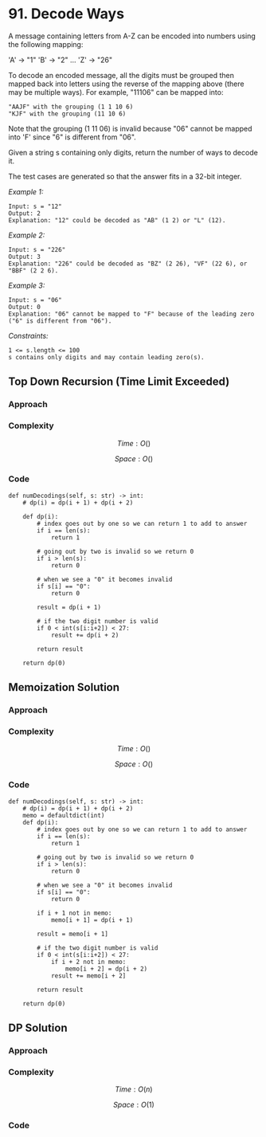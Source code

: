 # 91. Decode Ways
A message containing letters from A-Z can be encoded into numbers using the following mapping:

'A' -> "1"
'B' -> "2"
...
'Z' -> "26"

To decode an encoded message, all the digits must be grouped then mapped back into letters using the reverse of the mapping above (there may be multiple ways). For example, "11106" can be mapped into:

    "AAJF" with the grouping (1 1 10 6)
    "KJF" with the grouping (11 10 6)

Note that the grouping (1 11 06) is invalid because "06" cannot be mapped into 'F' since "6" is different from "06".

Given a string s containing only digits, return the number of ways to decode it.

The test cases are generated so that the answer fits in a 32-bit integer.

*Example 1:*

```
Input: s = "12"
Output: 2
Explanation: "12" could be decoded as "AB" (1 2) or "L" (12).
```

*Example 2:*

```
Input: s = "226"
Output: 3
Explanation: "226" could be decoded as "BZ" (2 26), "VF" (22 6), or "BBF" (2 2 6).
```

*Example 3:*

```
Input: s = "06"
Output: 0
Explanation: "06" cannot be mapped to "F" because of the leading zero ("6" is different from "06").
```

*Constraints:*

```
1 <= s.length <= 100
s contains only digits and may contain leading zero(s).
```

## Top Down Recursion (Time Limit Exceeded)

### Approach
<!-- Describe your approach to solving the problem. -->

### Complexity
$$Time: O()$$

$$Space: O()$$

### Code
```
def numDecodings(self, s: str) -> int:
    # dp(i) = dp(i + 1) + dp(i + 2)

    def dp(i):
        # index goes out by one so we can return 1 to add to answer
        if i == len(s):
            return 1

        # going out by two is invalid so we return 0
        if i > len(s):
            return 0

        # when we see a "0" it becomes invalid
        if s[i] == "0":
            return 0

        result = dp(i + 1)

        # if the two digit number is valid
        if 0 < int(s[i:i+2]) < 27:
            result += dp(i + 2)

        return result

    return dp(0)
```

## Memoization Solution

### Approach
<!-- Describe your approach to solving the problem. -->

### Complexity
$$Time: O()$$

$$Space: O()$$

### Code
```
def numDecodings(self, s: str) -> int:
    # dp(i) = dp(i + 1) + dp(i + 2)
    memo = defaultdict(int)
    def dp(i):
        # index goes out by one so we can return 1 to add to answer
        if i == len(s):
            return 1

        # going out by two is invalid so we return 0
        if i > len(s):
            return 0

        # when we see a "0" it becomes invalid
        if s[i] == "0":
            return 0

        if i + 1 not in memo:
            memo[i + 1] = dp(i + 1)

        result = memo[i + 1]

        # if the two digit number is valid
        if 0 < int(s[i:i+2]) < 27:
            if i + 2 not in memo:
                memo[i + 2] = dp(i + 2)
            result += memo[i + 2]

        return result

    return dp(0)
```

## DP Solution

### Approach 

### Complexity
$$Time: O(n)$$

$$Space: O(1)$$

### Code
```

```